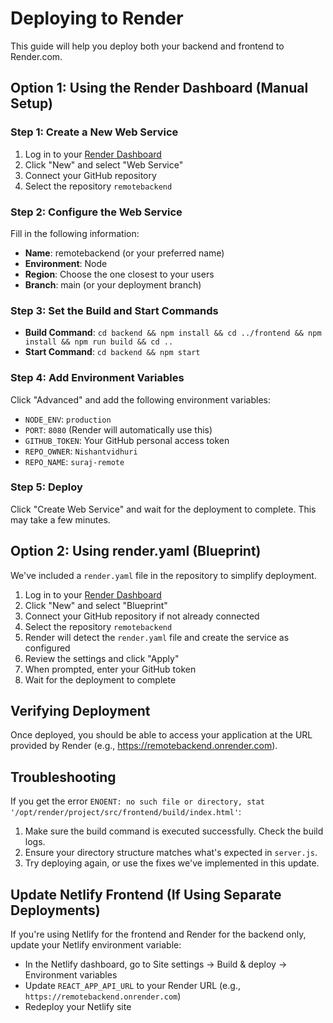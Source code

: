 # Deploying to Render

This guide will help you deploy both your backend and frontend to Render.com.

## Option 1: Using the Render Dashboard (Manual Setup)

### Step 1: Create a New Web Service

1. Log in to your [Render Dashboard](https://dashboard.render.com/)
2. Click "New" and select "Web Service"
3. Connect your GitHub repository
4. Select the repository `remotebackend`

### Step 2: Configure the Web Service

Fill in the following information:
- **Name**: remotebackend (or your preferred name)
- **Environment**: Node
- **Region**: Choose the one closest to your users
- **Branch**: main (or your deployment branch)

### Step 3: Set the Build and Start Commands

- **Build Command**: `cd backend && npm install && cd ../frontend && npm install && npm run build && cd ..`
- **Start Command**: `cd backend && npm start`

### Step 4: Add Environment Variables

Click "Advanced" and add the following environment variables:
- `NODE_ENV`: `production`
- `PORT`: `8080` (Render will automatically use this)
- `GITHUB_TOKEN`: Your GitHub personal access token
- `REPO_OWNER`: `Nishantvidhuri`
- `REPO_NAME`: `suraj-remote`

### Step 5: Deploy

Click "Create Web Service" and wait for the deployment to complete. This may take a few minutes.

## Option 2: Using render.yaml (Blueprint)

We've included a `render.yaml` file in the repository to simplify deployment.

1. Log in to your [Render Dashboard](https://dashboard.render.com/)
2. Click "New" and select "Blueprint"
3. Connect your GitHub repository if not already connected
4. Select the repository `remotebackend`
5. Render will detect the `render.yaml` file and create the service as configured
6. Review the settings and click "Apply"
7. When prompted, enter your GitHub token
8. Wait for the deployment to complete

## Verifying Deployment

Once deployed, you should be able to access your application at the URL provided by Render (e.g., https://remotebackend.onrender.com).

## Troubleshooting

If you get the error `ENOENT: no such file or directory, stat '/opt/render/project/src/frontend/build/index.html'`:

1. Make sure the build command is executed successfully. Check the build logs.
2. Ensure your directory structure matches what's expected in `server.js`.
3. Try deploying again, or use the fixes we've implemented in this update.

## Update Netlify Frontend (If Using Separate Deployments)

If you're using Netlify for the frontend and Render for the backend only, update your Netlify environment variable:

- In the Netlify dashboard, go to Site settings → Build & deploy → Environment variables
- Update `REACT_APP_API_URL` to your Render URL (e.g., `https://remotebackend.onrender.com`)
- Redeploy your Netlify site 